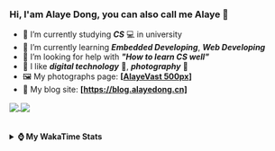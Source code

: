 ### Hi, **I'am Alaye Dong**, you can also call me **Alaye** 👋

- 📖 I’m currently studying ***CS*** 💻 in university
- 🌱 I’m currently learning ***Embedded Developing***, ***Web Developing***
- 🤔 I’m looking for help with ***"How to learn CS well"***
- 🤩 I like ***digital technology*** 📱, ***photography*** 📸
- 🖼️ My photographs page: **[[AlayeVast 500px](https://500px.com.cn/AlayeVast)]**
- 📰 My blog site: **[https://blog.alayedong.cn]**

<!--
[![Alaye's GitHub stats](https://github-readme-stats.vercel.app/api?username=Alaye-Dong&custom_title=Alaye%20Dong`s%20GitHub%20stats&show_icons=true&rank_icon=percentile&theme=transparent&include_all_commits=true&count_private=true)](https://github.com/anuraghazra/github-readme-stats) 
[![Top Langs](https://github-readme-stats.vercel.app/api/top-langs/?username=Alaye-Dong\&layout=compact&theme=transparent)](https://github.com/anuraghazra/github-readme-stats)
-->
<a href="https://github.com/anuraghazra/github-readme-stats">
  <img height=200 align="center" src="https://github-readme-stats.vercel.app/api?username=Alaye-Dong&custom_title=Alaye%20Dong`s%20GitHub%20stats&show_icons=true&rank_icon=percentile&theme=transparent&include_all_commits=true&count_private=true" />
</a>
<a href="https://github.com/anuraghazra/convoychat">
  <img height=200 align="center" src="https://github-readme-stats.vercel.app/api/top-langs/?username=Alaye-Dong&layout=compact&theme=transparent&include_all_commits=true&count_private=true&langs_count=8&card_width=300" />
</a>

<br />
<br />

<div style="display:none"> 
  <img src="https://visitor-badge.laobi.icu/badge?page_id=Alaye-Dong.Alaye-Dong"/>
</div>
<br />

<details>	
  <summary><b> ⌚ My WakaTime Stats </b></summary>

<br />

<!--START_SECTION:waka-->
![Code Time](http://img.shields.io/badge/Code%20Time-402%20hrs%2054%20mins-blue)

![Profile Views](http://img.shields.io/badge/Profile%20Views-0-blue)

![Lines of code](https://img.shields.io/badge/From%20Hello%20World%20I%27ve%20Written-850.0%20thousand%20lines%20of%20code-blue)

**🐱 My GitHub Data** 

> 📦 86.0 kB Used in GitHub's Storage 
 > 
> 🚫 Not Opted to Hire
 > 
> 📜 22 Public Repositories 
 > 
> 🔑 5 Private Repositories 
 > 
**I'm a Night 🦉** 

```text
🌞 Morning                82 commits          █░░░░░░░░░░░░░░░░░░░░░░░░   05.99 % 
🌆 Daytime                434 commits         ████████░░░░░░░░░░░░░░░░░   31.70 % 
🌃 Evening                580 commits         ███████████░░░░░░░░░░░░░░   42.37 % 
🌙 Night                  273 commits         █████░░░░░░░░░░░░░░░░░░░░   19.94 % 
```
📅 **I'm Most Productive on Thursday** 

```text
Monday                   233 commits         ████░░░░░░░░░░░░░░░░░░░░░   17.02 % 
Tuesday                  159 commits         ███░░░░░░░░░░░░░░░░░░░░░░   11.61 % 
Wednesday                164 commits         ███░░░░░░░░░░░░░░░░░░░░░░   11.98 % 
Thursday                 238 commits         ████░░░░░░░░░░░░░░░░░░░░░   17.38 % 
Friday                   181 commits         ███░░░░░░░░░░░░░░░░░░░░░░   13.22 % 
Saturday                 159 commits         ███░░░░░░░░░░░░░░░░░░░░░░   11.61 % 
Sunday                   235 commits         ████░░░░░░░░░░░░░░░░░░░░░   17.17 % 
```


📊 **This Week I Spent My Time On** 

```text
💬 Programming Languages: 
Java                     8 hrs 50 mins       ██████████████████░░░░░░░   70.80 % 
Python                   2 hrs 24 mins       █████░░░░░░░░░░░░░░░░░░░░   19.30 % 
XML                      22 mins             █░░░░░░░░░░░░░░░░░░░░░░░░   03.01 % 
JSON                     18 mins             █░░░░░░░░░░░░░░░░░░░░░░░░   02.40 % 
Java Properties          13 mins             ░░░░░░░░░░░░░░░░░░░░░░░░░   01.75 % 

🔥 Editors: 
IntelliJ IDEA            9 hrs 37 mins       ███████████████████░░░░░░   77.07 % 
PyCharm                  2 hrs 27 mins       █████░░░░░░░░░░░░░░░░░░░░   19.65 % 
VS Code                  24 mins             █░░░░░░░░░░░░░░░░░░░░░░░░   03.28 % 

🐱‍💻 Projects: 
big-event                8 hrs 35 mins       █████████████████░░░░░░░░   68.76 % 
Class0303                2 hrs 15 mins       █████░░░░░░░░░░░░░░░░░░░░   18.13 % 
spring-bean-0302         38 mins             █░░░░░░░░░░░░░░░░░░░░░░░░   05.16 % 
JXUT-BST-IO-VitePress-For23 mins             █░░░░░░░░░░░░░░░░░░░░░░░░   03.09 % 
ssm-parent               19 mins             █░░░░░░░░░░░░░░░░░░░░░░░░   02.66 % 
```

**I Mostly Code in C** 

```text
TypeScript               6 repos             █████░░░░░░░░░░░░░░░░░░░░   20.00 % 
Java                     3 repos             ██░░░░░░░░░░░░░░░░░░░░░░░   10.00 % 
JavaScript               3 repos             ██░░░░░░░░░░░░░░░░░░░░░░░   10.00 % 
C++                      3 repos             ██░░░░░░░░░░░░░░░░░░░░░░░   10.00 % 
CSS                      1 repo              █░░░░░░░░░░░░░░░░░░░░░░░░   03.33 % 
```



**Timeline**

![Lines of Code chart](https://raw.githubusercontent.com/Alaye-Dong/Alaye-Dong/main/assets/bar_graph.png)


 Last Updated on 09/03/2025 18:38:39 UTC
<!--END_SECTION:waka-->

</details>
